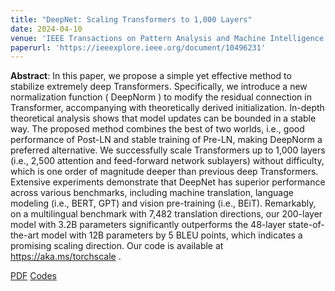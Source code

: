 ```yaml
---
title: "DeepNet: Scaling Transformers to 1,000 Layers"
date: 2024-04-10
venue: 'IEEE Transactions on Pattern Analysis and Machine Intelligence'
paperurl: 'https://ieeexplore.ieee.org/document/10496231'
---
```

<b>Abstract</b>: In this paper, we propose a simple yet effective method to stabilize extremely deep Transformers. Specifically, we introduce a new normalization function ( DeepNorm ) to modify the residual connection in Transformer, accompanying with theoretically derived initialization. In-depth theoretical analysis shows that model updates can be bounded in a stable way. The proposed method combines the best of two worlds, i.e., good performance of Post-LN and stable training of Pre-LN, making DeepNorm a preferred alternative. We successfully scale Transformers up to 1,000 layers (i.e., 2,500 attention and feed-forward network sublayers) without difficulty, which is one order of magnitude deeper than previous deep Transformers. Extensive experiments demonstrate that DeepNet has superior performance across various benchmarks, including machine translation, language modeling (i.e., BERT, GPT) and vision pre-training (i.e., BEiT). Remarkably, on a multilingual benchmark with 7,482 translation directions, our 200-layer model with 3.2B parameters significantly outperforms the 48-layer state-of-the-art model with 12B parameters by 5 BLEU points, which indicates a promising scaling direction. Our code is available at https://aka.ms/torchscale .

[PDF](https://ieeexplore.ieee.org/document/10496231) [Codes](https://github.com/microsoft/torchscale)

